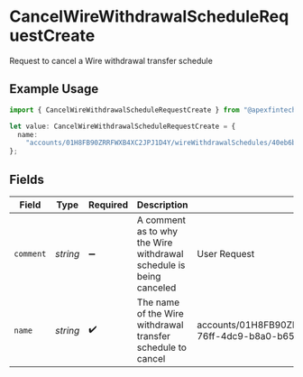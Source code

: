 # CancelWireWithdrawalScheduleRequestCreate

Request to cancel a Wire withdrawal transfer schedule

## Example Usage

```typescript
import { CancelWireWithdrawalScheduleRequestCreate } from "@apexfintechsolutions/ascend-sdk/models/components";

let value: CancelWireWithdrawalScheduleRequestCreate = {
  name:
    "accounts/01H8FB90ZRRFWXB4XC2JPJ1D4Y/wireWithdrawalSchedules/40eb6b6f-76ff-4dc9-b8a0-b65a7658f8b1",
};
```

## Fields

| Field                                                                                            | Type                                                                                             | Required                                                                                         | Description                                                                                      | Example                                                                                          |
| ------------------------------------------------------------------------------------------------ | ------------------------------------------------------------------------------------------------ | ------------------------------------------------------------------------------------------------ | ------------------------------------------------------------------------------------------------ | ------------------------------------------------------------------------------------------------ |
| `comment`                                                                                        | *string*                                                                                         | :heavy_minus_sign:                                                                               | A comment as to why the Wire withdrawal schedule is being canceled                               | User Request                                                                                     |
| `name`                                                                                           | *string*                                                                                         | :heavy_check_mark:                                                                               | The name of the Wire withdrawal transfer schedule to cancel                                      | accounts/01H8FB90ZRRFWXB4XC2JPJ1D4Y/wireWithdrawalSchedules/40eb6b6f-76ff-4dc9-b8a0-b65a7658f8b1 |